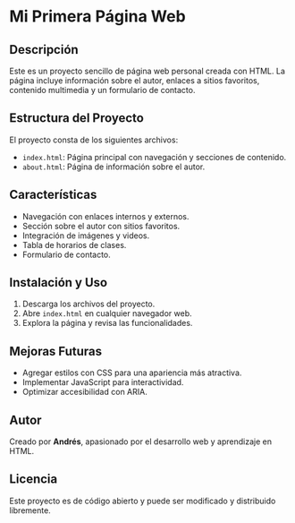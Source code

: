 # Mi Primera Página Web

## Descripción
Este es un proyecto sencillo de página web personal creada con HTML. La página incluye información sobre el autor, enlaces a sitios favoritos, contenido multimedia y un formulario de contacto.

## Estructura del Proyecto
El proyecto consta de los siguientes archivos:
- `index.html`: Página principal con navegación y secciones de contenido.
- `about.html`: Página de información sobre el autor.
## Características
- Navegación con enlaces internos y externos.
- Sección sobre el autor con sitios favoritos.
- Integración de imágenes y videos.
- Tabla de horarios de clases.
- Formulario de contacto.

## Instalación y Uso
1. Descarga los archivos del proyecto.
2. Abre `index.html` en cualquier navegador web.
3. Explora la página y revisa las funcionalidades.

## Mejoras Futuras
- Agregar estilos con CSS para una apariencia más atractiva.
- Implementar JavaScript para interactividad.
- Optimizar accesibilidad con ARIA.

## Autor
Creado por **Andrés**, apasionado por el desarrollo web y aprendizaje en HTML.

## Licencia
Este proyecto es de código abierto y puede ser modificado y distribuido libremente.

